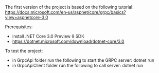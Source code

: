 The first version of the project is based on the following tutorial:
https://docs.microsoft.com/en-us/aspnet/core/grpc/basics?view=aspnetcore-3.0

Prerequisites:
* install .NET Core 3.0 Preview 6 SDK
* https://dotnet.microsoft.com/download/dotnet-core/3.0

To test the project:
* in GrpcApi folder run the following to start the GRPC server: dotnet run
* in GrpcApiClient folder run the following to call server: dotnet run
